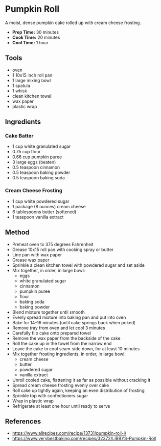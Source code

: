 # Pumpkin Roll

A moist, dense pumpkin cake rolled up with cream cheese frosting.

- **Prep Time:** 30 minutes
- **Cook Time:** 20 minutes
- **Cool Time:** 1 hour

## Tools

- oven
- 1 10x15 inch roll pan
- 1 large mixing bowl
- 1 spatula
- 1 whisk
- clean kitchen towel
- wax paper
- plastic wrap

## Ingredients

### Cake Batter

- 1 cup white granulated sugar
- 0.75 cup flour
- 0.66 cup pumpkin puree
- 3 large eggs (beaten)
- 0.5 teaspoon cinnamon
- 0.5 teaspoon baking powder
- 0.5 teaspoon baking soda

### Cream Cheese Frosting

- 1 cup white powdered sugar
- 1 package (8 ounces) cream cheese
- 6 tablespoons butter (softened)
- 1 teaspoon vanilla extract

## Method

- Preheat oven to 375 degrees Fahrenheit
- Grease 10x15 roll pan with cooking spray or butter
- Line pan with wax paper
- Grease wax paper
- Sprinkle a clean kitchen towel with powdered sugar and set aside
- Mix together, in order, in large bowl:
    - eggs
    - white granulated sugar
    - cinnamon
    - pumpkin puree
    - flour
    - baking soda
    - baking powder
- Blend mixture together until smooth
- Evenly spread mixture into baking pan and put into oven
- Bake for 14-16 minutes (until cake springs back when poked)
- Remove tray from oven and let cool 3 minutes
- Carefully flip cake onto prepared towel
- Remove the wax paper from the backside of the cake
- Roll the cake up in the towel from the narrow end
- Leave the cake to cool seam-side down, for at least 10 minutes
- Mix together frosting ingredients, in order, in large bowl:
    - cream cheese
    - butter
    - powdered sugar
    - vanilla extract
- Unroll cooled cake, flattening it as far as possible without cracking it
- Spread cream cheese frosting evenly over cake
- Roll cake up tightly again, keeping an even distribution of frosting
- Sprinkle top with confectioners sugar
- Wrap in plastic wrap
- Refrigerate at least one hour until ready to serve

## References

- https://www.allrecipes.com/recipe/13731/pumpkin-roll-i/
- https://www.verybestbaking.com/recipes/32372/LIBBYS-Pumpkin-Roll
